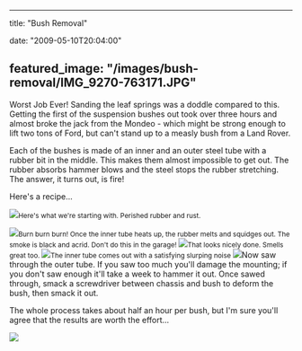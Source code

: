 
---
title: "Bush Removal"

date: "2009-05-10T20:04:00"

featured_image: "/images/bush-removal/IMG_9270-763171.JPG"
---


Worst Job Ever!  Sanding the leaf springs was a doddle compared to this.  Getting the first of the suspension bushes out took over three hours and almost broke the jack from the Mondeo - which might be strong enough to lift two tons of Ford, but can't stand up to a measly bush from a Land Rover.

Each of the bushes is made of an inner and an outer steel tube with a rubber bit in the middle.  This makes them almost impossible to get out.  The rubber absorbs hammer blows and the steel stops the rubber stretching.  The answer, it turns out, is fire!

Here's a recipe...

<a href="http://danandtheduke.co.uk/uploaded_images/IMG_9270-763174.JPG"><img src="/images/bush-removal/IMG_9270-763171.JPG"/></a><span style="font-size:85%;">Here's what we're starting with.  Perished rubber and rust.</span>

<a href="http://danandtheduke.co.uk/uploaded_images/IMG_9273-763196.JPG"><img src="/images/bush-removal/IMG_9273-763193.JPG"/></a><span style="font-size:85%;">Burn burn burn!  Once the inner tube heats up, the rubber melts and squidges out.  The smoke is black and acrid.  Don't do this in the garage!
</span>
<a href="http://danandtheduke.co.uk/uploaded_images/IMG_9286-785863.JPG"><img src="/images/bush-removal/IMG_9286-785860.JPG"/></a><span style="font-size:85%;">That looks nicely done.  Smells great too.
</span>
<a href="http://danandtheduke.co.uk/uploaded_images/IMG_9289-785886.JPG"><img src="/images/bush-removal/IMG_9289-785883.JPG"/></a><span style="font-size:85%;">The inner tube comes out with a satisfying slurping noise
</span>
<a href="http://danandtheduke.co.uk/uploaded_images/IMG_9296-713592.JPG"><img src="/images/bush-removal/IMG_9296-713589.JPG"/></a>Now saw through the outer tube.  If you saw too much you'll damage the mounting; if you don't saw enough it'll take a week to hammer it out.  Once sawed through, smack a screwdriver between chassis and bush to deform the bush, then smack it out.

The whole process takes about half an hour per bush, but I'm sure you'll agree that the results are worth the effort...

<a href="http://danandtheduke.co.uk/uploaded_images/IMG_9299-713640.JPG"><img src="/images/bush-removal/IMG_9299-713617.JPG"/></a>